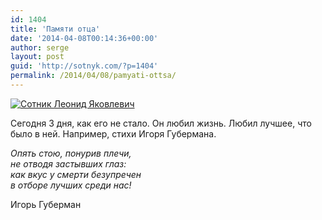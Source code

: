 ```yaml
---
id: 1404
title: 'Памяти отца'
date: '2014-04-08T00:14:36+00:00'
author: serge
layout: post
guid: 'http://sotnyk.com/?p=1404'
permalink: /2014/04/08/pamyati-ottsa/
---
```


[![Сотник Леонид Яковлевич](http://localhost/wp-content/uploads/2014/04/batyaBlog-225x300.jpg "Сотник Леонид Яковлевич")](http://localhost/wp-content/uploads/2014/04/batyaBlog.jpg)

Сегодня 3 дня, как его не стало. Он любил жизнь. Любил лучшее, что было в ней. Например, стихи Игоря Губермана.

*Опять стою, понурив плечи,  
не отводя застывших глаз:  
как вкус у смерти безупречен  
в отборе лучших среди нас!*

Игорь Губерман
